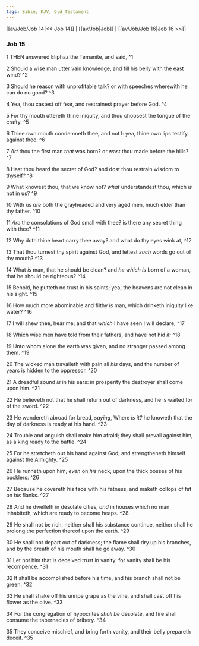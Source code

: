 ```yaml
---
tags: Bible, KJV, Old_Testament
---
```


[[av/Job/Job 14|<< Job 14]] | [[av/Job|Job]] | [[av/Job/Job 16|Job 16 >>]]

### Job 15

1 THEN answered Eliphaz the Temanite, and said, ^1

2 Should a wise man utter vain knowledge, and fill his belly with the east wind? ^2

3 Should he reason with unprofitable talk? or with speeches wherewith he can do no good? ^3

4 Yea, thou castest off fear, and restrainest prayer before God. ^4

5 For thy mouth uttereth thine iniquity, and thou choosest the tongue of the crafty. ^5

6 Thine own mouth condemneth thee, and not I: yea, thine own lips testify against thee. ^6

7 _Art_ thou the first man _that_ was born? or wast thou made before the hills? ^7

8 Hast thou heard the secret of God? and dost thou restrain wisdom to thyself? ^8

9 What knowest thou, that we know not? _what_ understandest thou, which _is_ not in us? ^9

10 With us _are_ both the grayheaded and very aged men, much elder than thy father. ^10

11 _Are_ the consolations of God small with thee? is there any secret thing with thee? ^11

12 Why doth thine heart carry thee away? and what do thy eyes wink at, ^12

13 That thou turnest thy spirit against God, and lettest _such_ words go out of thy mouth? ^13

14 What _is_ man, that he should be clean? and _he_ _which_ _is_ born of a woman, that he should be righteous? ^14

15 Behold, he putteth no trust in his saints; yea, the heavens are not clean in his sight. ^15

16 How much more abominable and filthy _is_ man, which drinketh iniquity like water? ^16

17 I will shew thee, hear me; and that _which_ I have seen I will declare; ^17

18 Which wise men have told from their fathers, and have not hid _it:_ ^18

19 Unto whom alone the earth was given, and no stranger passed among them. ^19

20 The wicked man travaileth with pain all _his_ days, and the number of years is hidden to the oppressor. ^20

21 A dreadful sound _is_ in his ears: in prosperity the destroyer shall come upon him. ^21

22 He believeth not that he shall return out of darkness, and he is waited for of the sword. ^22

23 He wandereth abroad for bread, _saying_, Where _is_ _it?_ he knoweth that the day of darkness is ready at his hand. ^23

24 Trouble and anguish shall make him afraid; they shall prevail against him, as a king ready to the battle. ^24

25 For he stretcheth out his hand against God, and strengtheneth himself against the Almighty. ^25

26 He runneth upon him, _even_ on _his_ neck, upon the thick bosses of his bucklers: ^26

27 Because he covereth his face with his fatness, and maketh collops of fat on _his_ flanks. ^27

28 And he dwelleth in desolate cities, _and_ in houses which no man inhabiteth, which are ready to become heaps. ^28

29 He shall not be rich, neither shall his substance continue, neither shall he prolong the perfection thereof upon the earth. ^29

30 He shall not depart out of darkness; the flame shall dry up his branches, and by the breath of his mouth shall he go away. ^30

31 Let not him that is deceived trust in vanity: for vanity shall be his recompence. ^31

32 It shall be accomplished before his time, and his branch shall not be green. ^32

33 He shall shake off his unripe grape as the vine, and shall cast off his flower as the olive. ^33

34 For the congregation of hypocrites _shall_ _be_ desolate, and fire shall consume the tabernacles of bribery. ^34

35 They conceive mischief, and bring forth vanity, and their belly prepareth deceit. ^35
